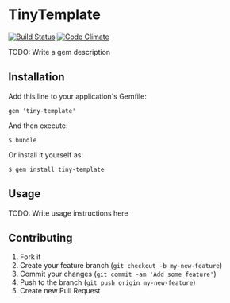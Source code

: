 # TinyTemplate
[![Build Status](https://secure.travis-ci.org/JamesBrooks/tiny-template.png)](http://travis-ci.org/JamesBrooks/tiny-template)
[![Code Climate](https://codeclimate.com/badge.png)](https://codeclimate.com/github/JamesBrooks/tiny-template)

TODO: Write a gem description

## Installation

Add this line to your application's Gemfile:

    gem 'tiny-template'

And then execute:

    $ bundle

Or install it yourself as:

    $ gem install tiny-template

## Usage

TODO: Write usage instructions here

## Contributing

1. Fork it
2. Create your feature branch (`git checkout -b my-new-feature`)
3. Commit your changes (`git commit -am 'Add some feature'`)
4. Push to the branch (`git push origin my-new-feature`)
5. Create new Pull Request
